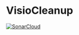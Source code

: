# VisioCleanup

[![SonarCloud](https://github.com/fenrick/VisioCleanup/actions/workflows/build.yml/badge.svg)](https://github.com/fenrick/VisioCleanup/actions/workflows/build.yml)

